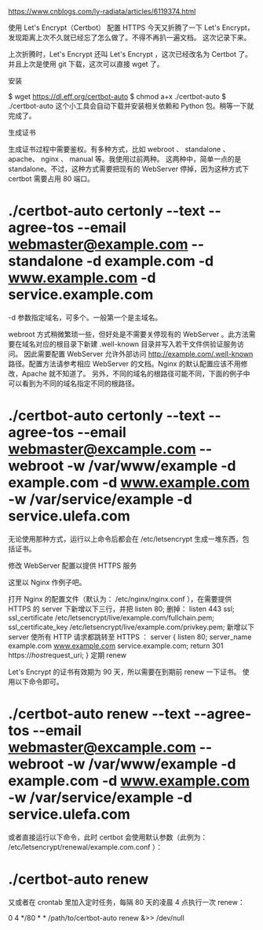 https://www.cnblogs.com/ly-radiata/articles/6119374.html

使用 Let's Encrypt（Certbot） 配置 HTTPS
今天又折腾了一下 Let's Encrypt，发现距离上次不久就已经忘了怎么做了。不得不再扒一遍文档。 这次记录下来。

上次折腾时，Let's Encrypt 还叫 Let's Encrypt ，这次已经改名为 Certbot 了。 并且上次是使用 git 下载，这次可以直接 wget 了。

安装

$ wget https://dl.eff.org/certbot-auto
$ chmod a+x ./certbot-auto
$ ./certbot-auto
这个小工具会自动下载并安装相关依赖和 Python 包。稍等一下就完成了。

生成证书

生成证书过程中需要鉴权。有多种方式，比如 webroot 、 standalone 、 apache、 nginx 、 manual 等。我使用过前两种。 这两种中，简单一点的是 standalone。不过，这种方式需要把现有的 WebServer 停掉，因为这种方式下 certbot 需要占用 80 端口。

# ./certbot-auto certonly --text --agree-tos --email webmaster@example.com --standalone -d example.com -d www.example.com -d service.example.com
-d 参数指定域名，可多个。一般第一个是主域名。

webroot 方式稍微繁琐一些，但好处是不需要关停现有的 WebServer 。此方法需要在域名对应的根目录下新建 .well-known 目录并写入若干文件供验证服务访问。 因此需要配置 WebServer 允许外部访问 http://example.com/.well-known 路径。配置方法请参考相应 WebServer 的文档。Nginx 的默认配置应该不用修改，Apache 就不知道了。 另外，不同的域名的根路径可能不同，下面的例子中可以看到为不同的域名指定不同的根路径。

# ./certbot-auto certonly --text --agree-tos --email webmaster@excample.com --webroot -w /var/www/example -d example.com -d www.example.com -w /var/service/example -d service.ulefa.com
无论使用那种方式，运行以上命令后都会在 /etc/letsencrypt 生成一堆东西，包括证书。

修改 WebServer 配置以提供 HTTPS 服务

这里以 Nginx 作例子吧。

打开 Nginx 的配置文件（默认为： /etc/nginx/nginx.conf ），在需要提供 HTTPS 的 server 下新增以下三行，并把 listen 80; 删掉：
listen 443 ssl;
ssl_certificate /etc/letsencrypt/live/example.com/fullchain.pem;
ssl_certificate_key /etc/letsencrypt/live/example.com/privkey.pem;
新增以下 server 使所有 HTTP 请求都跳转至 HTTPS ：
server {
listen   80;
server_name example.com www.example.com service.example.com;
return 301 https://$host$request_uri;
}
定期 renew

Let's Encrypt 的证书有效期为 90 天，所以需要在到期前 renew 一下证书。 使用以下命令即可。

# ./certbot-auto renew --text --agree-tos --email webmaster@excample.com --webroot -w /var/www/example -d example.com -d www.example.com -w /var/service/example -d service.ulefa.com
或者直接运行以下命令，此时 certbot 会使用默认参数（此例为： /etc/letsencrypt/renewal/example.com.conf ）：

# ./certbot-auto renew
又或者在 crontab 里加入定时任务，每隔 80 天的凌晨 4 点执行一次 renew：

0 4 */80 * * /path/to/certbot-auto renew &>> /dev/null